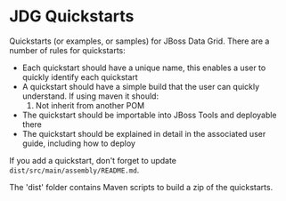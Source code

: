 JDG Quickstarts 
===============

Quickstarts (or examples, or samples) for JBoss Data Grid. There are a number of rules for quickstarts:

* Each quickstart should have a unique name, this enables a user to quickly identify each quickstart
* A quickstart should have a simple build that the user can quickly understand. If using maven it should:
  1. Not inherit from another POM
* The quickstart should be importable into JBoss Tools and deployable there
* The quickstart should be explained in detail in the associated user guide, including how to deploy

If you add a quickstart, don't forget to update `dist/src/main/assembly/README.md`.

The 'dist' folder contains Maven scripts to build a zip of the quickstarts.
